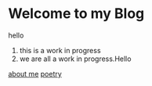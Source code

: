 # Welcome to my Blog

hello
1. this is a work in progress
2. we are all a work in progress.Hello

[about me](about.md)
[poetry](poetry.md)
